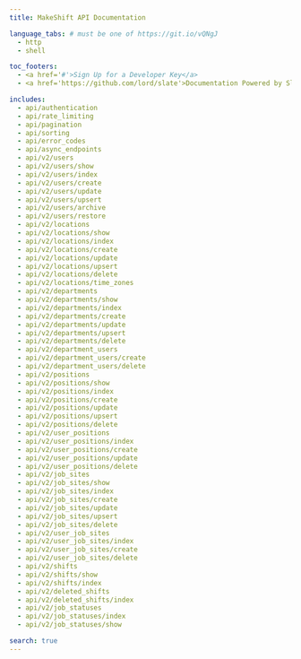 ```yaml
---
title: MakeShift API Documentation

language_tabs: # must be one of https://git.io/vQNgJ
  - http
  - shell

toc_footers:
  - <a href='#'>Sign Up for a Developer Key</a>
  - <a href='https://github.com/lord/slate'>Documentation Powered by Slate</a>

includes:
  - api/authentication
  - api/rate_limiting
  - api/pagination
  - api/sorting
  - api/error_codes
  - api/async_endpoints
  - api/v2/users
  - api/v2/users/show
  - api/v2/users/index
  - api/v2/users/create
  - api/v2/users/update
  - api/v2/users/upsert
  - api/v2/users/archive
  - api/v2/users/restore
  - api/v2/locations
  - api/v2/locations/show
  - api/v2/locations/index
  - api/v2/locations/create
  - api/v2/locations/update
  - api/v2/locations/upsert
  - api/v2/locations/delete
  - api/v2/locations/time_zones
  - api/v2/departments
  - api/v2/departments/show
  - api/v2/departments/index
  - api/v2/departments/create
  - api/v2/departments/update
  - api/v2/departments/upsert
  - api/v2/departments/delete
  - api/v2/department_users
  - api/v2/department_users/create
  - api/v2/department_users/delete
  - api/v2/positions
  - api/v2/positions/show
  - api/v2/positions/index
  - api/v2/positions/create
  - api/v2/positions/update
  - api/v2/positions/upsert
  - api/v2/positions/delete
  - api/v2/user_positions
  - api/v2/user_positions/index
  - api/v2/user_positions/create
  - api/v2/user_positions/update
  - api/v2/user_positions/delete
  - api/v2/job_sites
  - api/v2/job_sites/show
  - api/v2/job_sites/index
  - api/v2/job_sites/create
  - api/v2/job_sites/update
  - api/v2/job_sites/upsert
  - api/v2/job_sites/delete
  - api/v2/user_job_sites
  - api/v2/user_job_sites/index
  - api/v2/user_job_sites/create
  - api/v2/user_job_sites/delete
  - api/v2/shifts
  - api/v2/shifts/show
  - api/v2/shifts/index
  - api/v2/deleted_shifts
  - api/v2/deleted_shifts/index
  - api/v2/job_statuses
  - api/v2/job_statuses/index
  - api/v2/job_statuses/show

search: true
---
```


